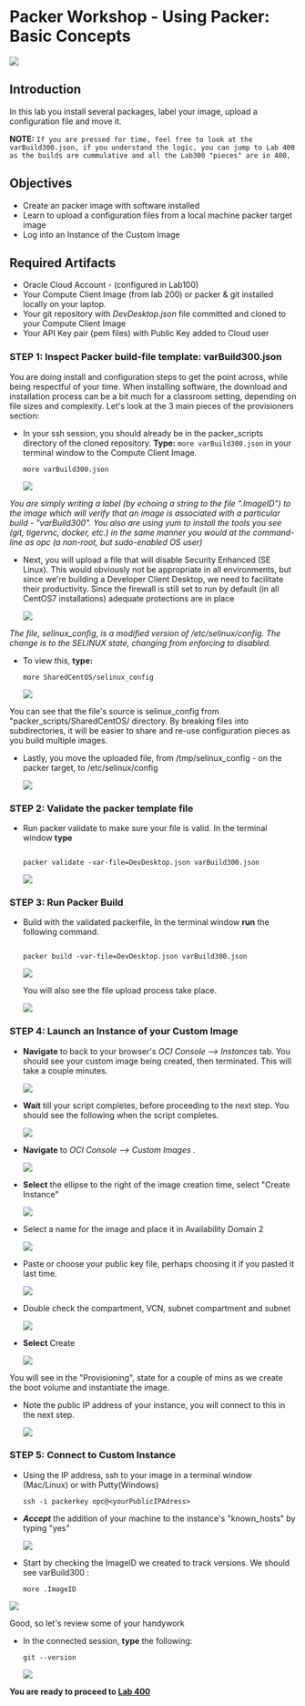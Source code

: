 # Packer Workshop - Using Packer: Basic Concepts

  ![](images/WorkshopHeader/300.png)

## Introduction

In this lab you install several packages, label your image, upload a configuration file and move it.  

**NOTE:** `If you are pressed for time, feel free to look at the varBuild300.json, if you understand the logic, you can jump to Lab 400 as the builds are cummulative and all the Lab300 "pieces" are in 400,`

## Objectives

- Create an packer image with software installed
- Learn to upload a configuration files from a local machine packer target image
- Log into an Instance of the Custom Image

## Required Artifacts

- Oracle Cloud Account - (configured in Lab100)
- Your Compute Client Image (from lab 200) or packer & git installed locally on your laptop.
- Your git repository with _DevDesktop.json_ file committed and cloned to your Compute Client Image
- Your API Key pair (pem files) with Public Key added to Cloud user

### **STEP 1**: Inspect Packer build-file template: varBuild300.json

You are doing install and configuration steps to get the point across, while being respectful of your time.  When installing software, the download and installation process can be a bit much for a classroom setting, depending on file sizes and complexity.  Let's look at the 3 main pieces of the provisioners section:

- In your ssh session, you should already be in the packer_scripts directory of the cloned repository. **Type:** `more varBuild300.json` in your terminal window to the Compute Client Image.

  ```
  more varBuild300.json
  ```

  ![](images/Lab300/6.png " ")

_You are simply writing a label (by echoing a string to the file ".ImageID") to the image which will verify that an image is associated with a particular build - "varBuild300".  You also are using yum to install the tools you see (git, tigervnc, docker, etc.) in the same manner you would at the command-line as opc (a non-root, but sudo-enabled OS user)_

- Next, you will upload a file that will disable Security Enhanced (SE Linux). This would obviously not be appropriate in all environments, but since we're building a Developer Client Desktop, we need to facilitate their productivity. Since the firewall is still set to run by default (in all CentOS7 installations) adequate protections are in place

  ![](images/Lab300/7.png " ")

_The file, selinux_config, is a modified version of /etc/selinux/config.  The change is to the SELINUX state, changing from enforcing to disabled._

- To view this, **type:**
  ```
  more SharedCentOS/selinux_config
  ```

  ![](images/Lab300/7.5.png " ")

You can see that the file's source is selinux_config from  "packer_scripts/SharedCentOS/ directory.  By breaking files into subdirectories, it will be easier to share and re-use configuration pieces as you build multiple images.

- Lastly, you move the uploaded file, from /tmp/selinux_config - on the packer target, to /etc/selinux/config

  ![](images/Lab300/8.png " ")

### **STEP 2**: Validate the packer template file

- Run packer validate to make sure your file is valid.  In the terminal window **type**

  ```

  packer validate -var-file=DevDesktop.json varBuild300.json

  ```

  ![](images/Lab300/9.png " ")

### **STEP 3**: Run Packer Build

- Build with the validated packerfile, In the terminal window **run** the following command.

  ```

  packer build -var-file=DevDesktop.json varBuild300.json

  ```

  ![](images/Lab300/2.png " ")

  You will also see the file upload process take place.

  ![](images/Lab300/10.png " ")

### **STEP 4**: Launch an Instance of your Custom Image

- **Navigate** to back to your browser's _OCI Console --> Instances_ tab. You should see your custom image being created, then terminated. This will take a couple minutes.

  ![](images/Lab300/Lab300-664192dd.png " ")

- **Wait** till your script completes, before proceeding to the next step. You should see the following when the script completes.

  ![](images/Lab300/Lab300-41a79fc2.png " ")

- **Navigate** to _OCI Console --> Custom Images_ .

  ![](images/Lab300/Lab300-f647596e.png " ")

- **Select** the ellipse to the right of the image creation time,  select "Create Instance"

  ![](images/Lab300/11.png " ")

- Select a name for the image and place it in Availability Domain 2

  ![](images/Lab300/15.png " ")

- Paste or choose your public key file, perhaps choosing it if you pasted it last time.

  ![](images/Lab300/13.png " ")

- Double check the compartment, VCN, subnet compartment and subnet  

  ![](images/Lab300/14.png " ")

- **Select** Create

  ![](images/Lab300/16.png " ")

You will see in the "Provisioning", state for a couple of mins as we create the boot volume and instantiate the image.  

- Note the public IP address of your instance, you will connect to this in the next step.

  ![](images/Lab300/17.png " ")

### **STEP 5**: Connect to Custom Instance

- Using the IP address, ssh to your image in a terminal window (Mac/Linux) or with Putty(Windows)

  ```
  ssh -i packerkey opc@<yourPublicIPAdress>
  ```

- ***Accept*** the addition of your machine to the instance's "known_hosts" by typing "yes"

  ![](images/Lab300/18.png " ")

- Start by checking the ImageID we created to track versions.  We should see varBuild300 :

  ```
  more .ImageID
  ```

![](images/Lab300/21.png " ")

Good, so let's review some of your handywork

- In the connected session, **type** the following:

  ```
  git --version
  ```

  ![](images/Lab300/22.png " ")


**You are ready to proceed to [Lab 400](Lab400.md)**
